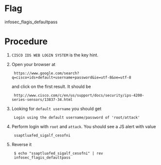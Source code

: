 # Flag

infosec_flagis_defaultpass

# Procedure

1. `CISCO IDS WEB LOGIN SYSTEM` is the key hint.

2. Open your browser at

		https://www.google.com/search?q=cisco+ids+default+username+password&ie=utf-8&oe=utf-8

   and click on the first result. It should be

		http://www.cisco.com/c/en/us/support/docs/security/ips-4200-series-sensors/13837-34.html
   
3. Looking for `default username` you should get

		Login using the default username/password of 'root/attack'

4. Perform login with `root` and `attack`. You should see a JS alert with value

		ssaptluafed_sigalf_cesofni

5. Reverse it

		$ echo "ssaptluafed_sigalf_cesofni" | rev
		infosec_flagis_defaultpass
